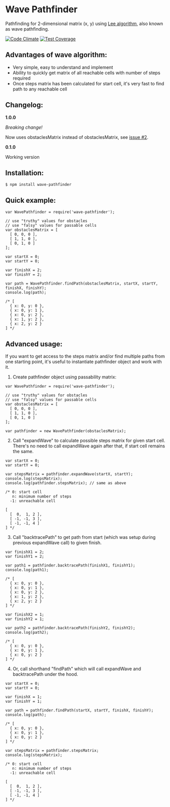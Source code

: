Wave Pathfinder
===============

Pathfinding for 2-dimensional matrix (x, y) using [Lee algorithm](https://en.wikipedia.org/wiki/Lee_algorithm), also known as wave pathfinding.  

[![Code Climate](https://codeclimate.com/github/zharikovpro/wave-pathfinder/badges/gpa.svg)](https://codeclimate.com/github/zharikovpro/wave-pathfinder) [![Test Coverage](https://codeclimate.com/github/zharikovpro/wave-pathfinder/badges/coverage.svg)](https://codeclimate.com/github/zharikovpro/wave-pathfinder/coverage)

Advantages of wave algorithm:
-----------------------------

* Very simple, easy to understand and implement
* Ability to quickly get matrix of all reachable cells with number of steps required
* Once steps matrix has been calculated for start cell, it's very fast to find path to any reachable cell 

Changelog:
----------

**1.0.0**

*Breaking change!* 

Now uses obstaclesMatrix instead of obstaclesMatrix, see [issue #2](https://github.com/zharikovpro/wave-pathfinder/issues/2).

**0.1.0** 

Working version

Installation:
-------------

```
$ npm install wave-pathfinder
```

Quick example:
--------------

```
var WavePathfinder = require('wave-pathfinder');

// use "truthy" values for obstacles 
// use "falsy" values for passable cells 
var obstaclesMatrix = [
  [ 0, 0, 0 ],
  [ 1, 1, 0 ],
  [ 0, 1, 0 ]
];

var startX = 0;
var startY = 0;

var finishX = 2;
var finishY = 2;

var path = WavePathfinder.findPath(obstaclesMatrix, startX, startY, finishX, finishY);
console.log(path); 

/* [ 
  { x: 0, y: 0 },
  { x: 0, y: 1 },
  { x: 0, y: 2 },
  { x: 1, y: 2 },
  { x: 2, y: 2 } 
] */
```

Advanced usage:
---------------

If you want to get access to the steps matrix and/or find multiple paths from one starting point, it's useful to instantiate pathfinder object and work with it.

1) Create pathfinder object using passability matrix:

```
var WavePathfinder = require('wave-pathfinder');

// use "truthy" values for obstacles 
// use "falsy" values for passable cells 
var obstaclesMatrix = [
  [ 0, 0, 0 ],
  [ 1, 1, 0 ],
  [ 0, 1, 0 ]
];

var pathfinder = new WavePathfinder(obstaclesMatrix);
```

2) Call "expandWave" to calculate possible steps matrix for given start cell. There's no need to call expandWave again after that, if start cell remains the same.

```
var startX = 0;
var startY = 0;

var stepsMatrix = pathfinder.expandWave(startX, startY);
console.log(stepsMatrix); 
console.log(pathfinder.stepsMatrix); // same as above 

/* 0: start cell 
   n: minimum number of steps
  -1: unreachable cell

[ 
  [  0,  1, 2 ], 
  [ -1, -1, 3 ], 
  [ -1, -1, 4 ] 
] */
```

3) Call "backtracePath" to get path from start (which was setup during previous expandWave call) to given finish.

```
var finishX1 = 2;
var finishY1 = 2;

var path1 = pathfinder.backtracePath(finishX1, finishY1);
console.log(path1); 

/* [ 
  { x: 0, y: 0 },
  { x: 0, y: 1 },
  { x: 0, y: 2 },
  { x: 1, y: 2 },
  { x: 2, y: 2 } 
] */

var finishX2 = 1;
var finishY2 = 1;

var path2 = pathfinder.backtracePath(finishY2, finishY2);
console.log(path2);
 
/* [ 
  { x: 0, y: 0 },
  { x: 0, y: 1 },
  { x: 0, y: 2 }
] */
```

4) Or, call shorthand "findPath" which will call expandWave and backtracePath under the hood.

```
var startX = 0;
var startY = 0;

var finishX = 1;
var finishY = 1;

var path = pathfinder.findPath(startX, startY, finishX, finishY);
console.log(path);

/* [ 
  { x: 0, y: 0 },
  { x: 0, y: 1 },
  { x: 0, y: 2 }
] */

var stepsMatrix = pathfinder.stepsMatrix;
console.log(stepsMatrix); 

/* 0: start cell 
   n: minimum number of steps
  -1: unreachable cell

[ 
  [  0,  1, 2 ], 
  [ -1, -1, 3 ], 
  [ -1, -1, 4 ] 
] */
```
